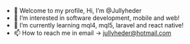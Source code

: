 - 👋 Welcome to my profile, Hi, I’m @Jullyheder
- 👀 I’m interested in software development, mobile and web!
- 🌱 I’m currently learning mql4, mql5, laravel and react native!
- 📫 How to reach me in email -> jullyheder@hotmail.com

<!---
Jullyheder/Jullyheder is a ✨ special ✨ repository because its `README.md` (this file) appears on your GitHub profile.
You can click the Preview link to take a look at your changes.
--->
